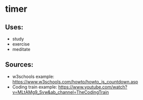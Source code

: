 # timer

## Uses:
* study
* exercise
* meditate

## Sources:
* w3schools example: https://www.w3schools.com/howto/howto_js_countdown.asp
* Coding train example: https://www.youtube.com/watch?v=MLtAMg9_Svw&ab_channel=TheCodingTrain
